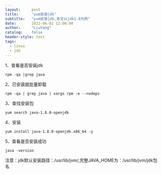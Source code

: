 ```yaml
---
layout:     post
title:      "yum安装jdk"
subtitle:   "yum安装jdk,本文以jdk1.8为例"
date:       2022-06-02 12:00:00
author:     "LiuYang"
catalog:    false
header-style: text
tags:
  - linux
  - jdk
---
```




1、查看是否安装jdk

	rpm -qa |grep java

2、已安装就批量卸载

	rpm -qa | grep java | xargs rpm -e --nodeps 

3、查找安装包

	yum search java-1.8.0-openjdk

4、安装

	yum install java-1.8.0-openjdk.x86_64 -y
	
5、查看是否安装成功

    java -version

注意：jdk默认安装路径：/usr/lib/jvm/,完整JAVA_HOME为：/usr/lib/jvm/jdk包名



